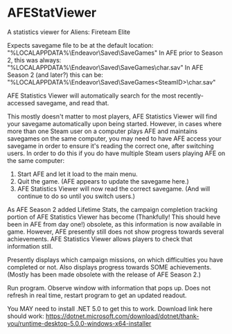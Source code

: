 # AFEStatViewer
A statistics viewer for Aliens: Fireteam Elite

Expects savegame file to be at the default location: "%LOCALAPPDATA%\Endeavor\Saved\SaveGames\"
In AFE prior to Season 2, this was always: "%LOCALAPPDATA%\Endeavor\Saved\SaveGames\char.sav"
In AFE Season 2 (and later?) this can be: "%LOCALAPPDATA%\Endeavor\Saved\SaveGames\<SteamID>\char.sav"

AFE Statistics Viewer will automatically search for the most recently-accessed savegame, and read that.

This mostly doesn't matter to most players, AFE Statistics Viewer will find your savegame automatically
upon being started. However, in cases where more than one Steam user on a computer plays AFE and maintains savegames 
on the same computer, you may need to have AFE access your savegame in order to ensure it's reading the correct one,
after switching users.
In order to do this if you do have multiple Steam users playing AFE on the same computer:
1. Start AFE and let it load to the main menu.
2. Quit the game. (AFE appears to update the savegame here.)
3. AFE Statistics Viewer will now read the correct savegame. (And will continue to do so until you switch users.)

As AFE Season 2 added Lifetime Stats, the campaign completion tracking portion of AFE Statistics Viewer 
has become (Thankfully! This should heve been in AFE from day one!) obsolete, as this information is now
available in game. However, AFE presently still does not show progress towards several achievements.
AFE Statistics Viewer allows players to check that information still.

Presently displays which campaign missions, on which difficulties you have completed or not.
Also displays progress towards SOME achievements.
(Mostly has been made obsolete with the release of AFE Season 2.)

Run program. Observe window with information that pops up.
Does not refresh in real time, restart program to get an updated readout.

You MAY need to install .NET 5.0 to get this to work. Download link here should work: https://dotnet.microsoft.com/download/dotnet/thank-you/runtime-desktop-5.0.0-windows-x64-installer